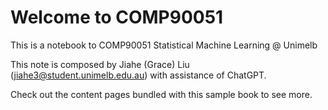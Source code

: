 # Welcome to COMP90051

This is a notebook to COMP90051 Statistical Machine Learning @ Unimelb

This note is composed by Jiahe (Grace) Liu (jiahe3@student.unimelb.edu.au) with assistance of ChatGPT.

Check out the content pages bundled with this sample book to see more.

```{tableofcontents}
```

